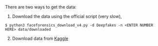 There are two ways to get the data:

1. Download the data using the official script (very slow), 

```shell
$ python3 faceforensics_download_v4.py -d Deepfakes -n <ENTER NUMBER HERE> data/downloaded
```

2. Download data from [Kaggle](https://www.kaggle.com/sorokin/faceforensics?fbclid=IwAR2kPT4PYNxsuZwh4DmpbW7bowlhA2g-EuVUEYGYoBOfoHqErl31PeoN1R0)